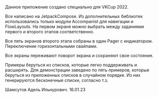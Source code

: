 Данное приложение создано специально для VKCup 2022.

Все написано на JetpackCompose.
Из дополнительных библиотек использовались только модули Accompanist
для навигации и FlowLayouts. 
На первом экране можно выбрать между заданиями первого и второго этапов соответственно.

Все пять экранов второго этапа собраны в один Pager с индикатором. 
Переключение горизонтальными свайпами.

Все экраны переживают поворот экрана и сохраняют свое состояние.

Примеры беруться из списков, которые легко поддерживать и расширять.
Для демонстрации заведено по пять примеров, которые беруться из приложенных списков в случайном порядке.
Из них генерируются бесконечные списки, согласно т.з.

Шамсутов Адель Ильнурович. 16.01.23